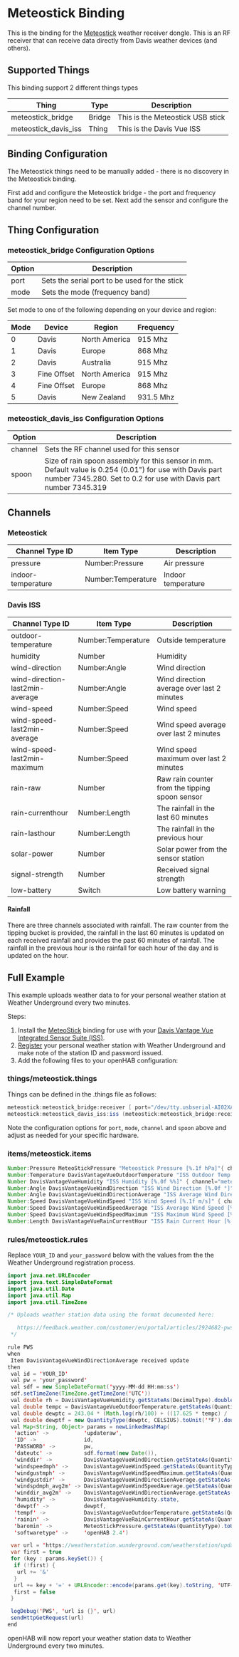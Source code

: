 # Meteostick Binding

This is the binding for the [Meteostick](https://www.smartbedded.com/wiki/index.php/Meteostick) weather receiver dongle.
This is an RF receiver that can receive data directly from Davis weather devices (and others).

## Supported Things

This binding support 2 different things types

| Thing                | Type   | Description                       |
|----------------------|--------|-----------------------------------|
| meteostick_bridge    | Bridge | This is the Meteostick USB stick  |
| meteostick_davis_iss | Thing  | This is the Davis Vue ISS         |

## Binding Configuration

The Meteostick things need to be manually added - there is no discovery in the Meteostick binding.

First add and configure the Meteostick bridge - the port and frequency band for your region need to be set.
Next add the sensor and configure the channel number.

## Thing Configuration

### meteostick_bridge Configuration Options

| Option | Description                                        |
|--------|----------------------------------------------------|
| port   | Sets the serial port to be used for the stick      |
| mode   | Sets the mode (frequency band)                     |

Set mode to one of the following depending on your device and region:

| Mode  | Device       | Region           | Frequency |
|-------|--------------|------------------|-----------|
| 0     | Davis        | North America    | 915 Mhz   |
| 1     | Davis        | Europe           | 868 Mhz   |
| 2     | Davis        | Australia        | 915 Mhz   |
| 3     | Fine Offset  | North America    | 915 Mhz   |
| 4     | Fine Offset  | Europe           | 868 Mhz   |
| 5     | Davis        | New Zealand      | 931.5 Mhz |

### meteostick_davis_iss Configuration Options

| Option  | Description                               |
|---------|-------------------------------------------|
| channel | Sets the RF channel used for this sensor  |
| spoon   | Size of rain spoon assembly for this sensor in mm.  Default value is 0.254 (0.01") for use with Davis part number 7345.280.  Set to 0.2 for use with Davis part number 7345.319 |

## Channels

### Meteostick

| Channel Type ID    | Item Type          | Description        |
|--------------------|--------------------|--------------------|
| pressure           | Number:Pressure    | Air pressure       |
| indoor-temperature | Number:Temperature | Indoor temperature |

### Davis ISS

| Channel Type ID     | Item Type             | Description                                     |
|---------------------|-----------------------|-------------------------------------------------|
| outdoor-temperature | Number:Temperature    | Outside temperature                             |
| humidity            | Number                | Humidity                                        |
| wind-direction      | Number:Angle          | Wind direction                                  |
| wind-direction-last2min-average | Number:Angle | Wind direction average over last 2 minutes   |
| wind-speed          | Number:Speed          | Wind speed                                      |
| wind-speed-last2min-average     | Number:Speed | Wind speed average over last 2 minutes       |
| wind-speed-last2min-maximum     | Number:Speed | Wind speed maximum over last 2 minutes       |
| rain-raw            | Number                | Raw rain counter from the tipping spoon sensor  |
| rain-currenthour    | Number:Length         | The rainfall in the last 60 minutes             |
| rain-lasthour       | Number:Length         | The rainfall in the previous hour               |
| solar-power         | Number                | Solar power from the sensor station             |
| signal-strength     | Number                | Received signal strength                        |
| low-battery         | Switch                | Low battery warning                             |

#### Rainfall

There are three channels associated with rainfall.
The raw counter from the tipping bucket is provided, the rainfall in the last 60 minutes is updated on each received rainfall and provides the past 60 minutes of rainfall.
The rainfall in the previous hour is the rainfall for each hour of the day and is updated on the hour.

## Full Example

This example uploads weather data to for your personal weather station at Weather Underground every two minutes.

Steps:

1. Install the [MeteoStick](https://www.smartbedded.com/wiki/index.php/Meteostick) binding for use with your [Davis Vantage Vue Integrated Sensor Suite (ISS)](https://www.davisnet.com/solution/vantage-vue/).
1. [Register](https://www.wunderground.com/personal-weather-station/signup.asp) your personal weather station with Weather Underground and make note of the station ID and password issued.
1. Add the following files to your openHAB configuration:

### things/meteostick.things

Things can be defined in the .things file as follows:

```java
meteostick:meteostick_bridge:receiver [ port="/dev/tty.usbserial-AI02XA60", mode=1 ]
meteostick:meteostick_davis_iss:iss (meteostick:meteostick_bridge:receiver) [ channel=1, spoon=0.2 ]
```

Note the configuration options for `port`, `mode`, `channel` and `spoon` above and adjust as needed for your specific hardware.

### items/meteostick.items

```java
Number:Pressure MeteoStickPressure "Meteostick Pressure [%.1f hPa]"{ channel="meteostick:meteostick_bridge:receiver:pressure" }
Number:Temperature DavisVantageVueOutdoorTemperature "ISS Outdoor Temp [%.1f °C]" { channel="meteostick:meteostick_davis_iss:iss:outdoor-temperature" }
Number DavisVantageVueHumidity "ISS Humidity [%.0f %%]" { channel="meteostick:meteostick_davis_iss:iss:humidity" }
Number:Angle DavisVantageVueWindDirection "ISS Wind Direction [%.0f °]" { channel="meteostick:meteostick_davis_iss:iss:wind-direction" }
Number:Angle DavisVantageVueWindDirectionAverage "ISS Average Wind Direction [%.0f °]" { channel="meteostick:meteostick_davis_iss:iss:wind-direction-last2min-average" }
Number:Speed DavisVantageVueWindSpeed "ISS Wind Speed [%.1f m/s]" { channel="meteostick:meteostick_davis_iss:iss:wind-speed" }
Number:Speed DavisVantageVueWindSpeedAverage "ISS Average Wind Speed [%.1f m/s]" { channel="meteostick:meteostick_davis_iss:iss:wind-speed-last2min-average" }
Number:Speed DavisVantageVueWindSpeedMaximum "ISS Maximum Wind Speed [%.1f m/s]" { channel="meteostick:meteostick_davis_iss:iss:wind-speed-last2min-maximum" }
Number:Length DavisVantageVueRainCurrentHour "ISS Rain Current Hour [%.1f mm]" { channel="meteostick:meteostick_davis_iss:iss:rain-currenthour" }
```

### rules/meteostick.rules

Replace `YOUR_ID` and `your_password` below with the values from the the Weather Underground registration process.

```java
import java.net.URLEncoder
import java.text.SimpleDateFormat
import java.util.Date
import java.util.Map
import java.util.TimeZone

/* Uploads weather station data using the format documented here:

   https://feedback.weather.com/customer/en/portal/articles/2924682-pws-upload-protocol?b_id=17298
 */

rule PWS
when
 Item DavisVantageVueWindDirectionAverage received update
then
 val id = 'YOUR_ID'
 val pw = 'your_password'
 val sdf = new SimpleDateFormat('yyyy-MM-dd HH:mm:ss')
 sdf.setTimeZone(TimeZone.getTimeZone('UTC'))
 val double rh = DavisVantageVueHumidity.getStateAs(DecimalType).doubleValue
 val double tempc = DavisVantageVueOutdoorTemperature.getStateAs(QuantityType).toUnit('°C').doubleValue
 val double dewptc = 243.04 * (Math.log(rh/100) + ((17.625 * tempc) / (243.04 + tempc))) / (17.625 - Math.log(rh/100) - ((17.625 * tempc) / (243.04 + tempc)))
 val double dewptf = new QuantityType(dewptc, CELSIUS).toUnit('°F').doubleValue
 val Map<String, Object> params = newLinkedHashMap(
  'action' ->           'updateraw',
  'ID' ->               id,
  'PASSWORD' ->         pw,
  'dateutc' ->          sdf.format(new Date()),
  'winddir' ->          DavisVantageVueWindDirection.getStateAs(QuantityType).toUnit('°').intValue,
  'windspeedmph' ->     DavisVantageVueWindSpeed.getStateAs(QuantityType).toUnit('mph').doubleValue,
  'windgustmph' ->      DavisVantageVueWindSpeedMaximum.getStateAs(QuantityType).toUnit('mph').doubleValue,
  'windgustdir' ->      DavisVantageVueWindDirectionAverage.getStateAs(QuantityType).toUnit('°').intValue,
  'windspdmph_avg2m' -> DavisVantageVueWindSpeedAverage.getStateAs(QuantityType).toUnit('mph').doubleValue,
  'winddir_avg2m' ->    DavisVantageVueWindDirectionAverage.getStateAs(QuantityType).toUnit('°').intValue,
  'humidity' ->         DavisVantageVueHumidity.state,
  'dewptf' ->           dewptf,
  'tempf' ->            DavisVantageVueOutdoorTemperature.getStateAs(QuantityType).toUnit('°F').doubleValue,
  'rainin' ->           DavisVantageVueRainCurrentHour.getStateAs(QuantityType).toUnit('in').doubleValue,
  'baromin' ->          MeteoStickPressure.getStateAs(QuantityType).toUnit('inHg').doubleValue,
  'softwaretype' ->     'openHAB 2.4')

 var url = 'https://weatherstation.wunderground.com/weatherstation/updateweatherstation.php?'
 var first = true
 for (key : params.keySet()) {
  if (!first) {
   url += '&'
  }
  url += key + '=' + URLEncoder::encode(params.get(key).toString, 'UTF-8')
  first = false
 }

 logDebug('PWS', 'url is {}', url)
 sendHttpGetRequest(url)
end
```

openHAB will now report your weather station data to Weather Underground every two minutes.
